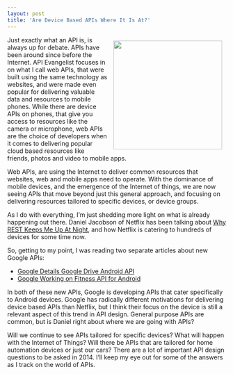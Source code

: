 ```yaml
---
layout: post
title: 'Are Device Based APIs Where It Is At?'
---
```

<p><img style="padding: 10px;" src="https://s3.amazonaws.com/kinlane-productions/bw-icons/bw-devices.png" alt="" width="250" align="right" /></p>
<p>Just exactly what an API is, is always up for debate. APIs have been around since before the Internet. API Evangelist focuses in on what I call web APIs, that were built using the same technology as websites, and were made even popular for delivering valuable data and resources to mobile phones. While there are device APIs on phones, that give you access to resources like the camera or microphone, web APIs are the choice of developers when it comes to delivering popular cloud based resources like friends, photos and video to mobile apps.</p>
<p>Web APIs, are using the Internet to deliver common resources that websites, web and mobile apps need to operate. With the dominance of mobile devices, and the emergence of the Internet of things, we are now seeing APIs that move beyond just this general approach, and focusing on delivering resources tailored to specific devices, or device groups.</p>
<p>As I do with everything, I&rsquo;m just shedding more light on what is already happening out there. Daniel Jacobson of Netflix has been talking about <a href="http://blog.programmableweb.com/2012/05/15/why-rest-keeps-me-up-at-night/">Why REST Keeps Me Up At Night</a>, and how Netflix is catering to hundreds of devices for some time now.</p>
<p>So, getting to my point, I was reading two separate articles about new Google APIs:</p>
<ul class="mainlist">
<li><a href="http://www.webpronews.com/google-details-google-drive-android-api-2014-01" target="_blank">Google Details Google Drive Android API</a></li>
<li><a href="http://www.droid-life.com/2014/01/16/google-working-on-fitness-api-for-android/" target="_blank">Google Working on Fitness API for Android</a></li>
</ul>
<p>In both of these new APIs, Google is developing APIs that cater specifically to Android devices. Google has radically different motivations for delivering device based APIs than Netflix, but I think their focus on the device is still a relevant aspect of this trend in API design. General purpose APIs are common, but is Daniel right about where we are going with APIs?</p>
<p>Will we continue to see APIs tailored for specific devices? What will happen with the Internet of Things? Will there be APIs that are tailored for home automation devices or just our cars? There are a lot of important API design questions to be asked in 2014. I&rsquo;ll keep my eye out for some of the answers as I track on the world of APIs.</p>